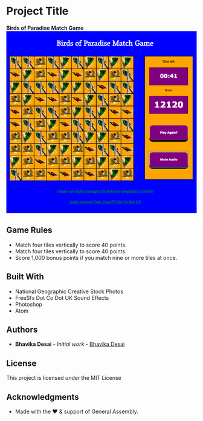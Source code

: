 # Project Title

<b>Birds of Paradise Match Game</b>
![Play to Win!](/images/matchgame.png)

## Game Rules

* Match four tiles vertically to score 40 points.
* Match four tiles vertically to score 40 points.
* Score 1,000 bonus points if you match nine or more tiles at once.

## Built With

* National Geographic Creative Stock Photos
* FreeSfx Dot Co Dot UK Sound Effects
* Photoshop 
* Atom 

## Authors

* **Bhavika Desai** - *Initial work* - [Bhavika Desai](https://github.com/desaibh)

## License

This project is licensed under the MIT License 

## Acknowledgments

* Made with the &hearts; &amp; support of General Assembly.
